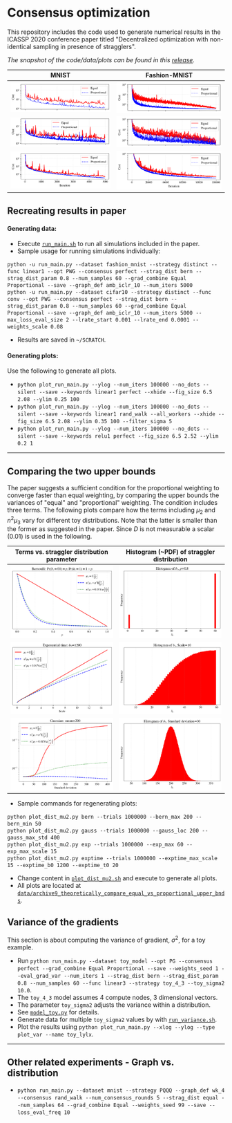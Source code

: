 # Consensus optimization

This repository includes the code used to generate numerical results in the ICASSP 2020 conference paper titled "Decentralized optimization with non-identical sampling in presence of stragglers".

*The snapshot of the code/data/plots can be found in this [release](https://github.com/thadikari/consensus/releases/tag/v2.0).*


| MNIST | Fashion-MNIST |
|:-------------------------:|:-------------------------:|
| <img width="100%" src="data/archive10_icassp_final_results/run_mnist_linear1_distinct_PWG_perfect_amb_iclr_10_bern_08_60_10_metro.png?raw=true">  |   <img width="100%" src="data/archive10_icassp_final_results/run_fashion_mnist_linear1_distinct_PWG_perfect_amb_iclr_10_bern_08_60_10_metro.png?raw=true">|
|<img width="100%"  src="data/archive10_icassp_final_results/run_mnist_linear1_distinct_PWG_rand_walk_amb_iclr_10_bern_08_60_10_metro.png?raw=true">  |  <img width="100%"  src="data/archive10_icassp_final_results/run_fashion_mnist_linear1_distinct_PWG_rand_walk_amb_iclr_10_bern_08_60_10_metro.png?raw=true">|
|<img width="100%"  src="data/archive10_icassp_final_results/run_mnist_relu1_distinct_PWG_rand_walk_amb_iclr_10_bern_08_60_10_metro.png?raw=true">  |  <img width="100%"  src="data/archive10_icassp_final_results/run_fashion_mnist_relu1_distinct_PWG_perfect_amb_iclr_10_bern_08_60_10_metro.png?raw=true">|

## Recreating results in paper
#### Generating data:
* Execute [`run_main.sh`](run_main.sh) to run all simulations included in the paper.
* Sample usage for running simulations individually:
```
python -u run_main.py --dataset fashion_mnist --strategy distinct --func linear1 --opt PWG --consensus perfect --strag_dist bern --strag_dist_param 0.8 --num_samples 60 --grad_combine Equal Proportional --save --graph_def amb_iclr_10 --num_iters 5000
python -u run_main.py --dataset cifar10 --strategy distinct --func conv --opt PWG --consensus perfect --strag_dist bern --strag_dist_param 0.8 --num_samples 60 --grad_combine Equal Proportional --save --graph_def amb_iclr_10 --num_iters 5000 --max_loss_eval_size 2 --lrate_start 0.001 --lrate_end 0.0001 --weights_scale 0.08
```
* Results are saved in `~/SCRATCH`.

#### Generating plots:
Use the following to generate all plots.
* `python plot_run_main.py --ylog --num_iters 100000 --no_dots --silent --save --keywords linear1 perfect --xhide --fig_size 6.5 2.08 --ylim 0.25 100`
* `python plot_run_main.py --ylog --num_iters 100000 --no_dots --silent --save --keywords linear1 rand_walk --all_workers --xhide --fig_size 6.5 2.08 --ylim 0.35 100 --filter_sigma 5`
* `python plot_run_main.py --ylog --num_iters 100000 --no_dots --silent --save --keywords relu1 perfect --fig_size 6.5 2.52 --ylim 0.2 1`



-----



## Comparing the two upper bounds
The paper suggests a sufficient condition for the proportional weighting to converge faster than equal weighting, by comparing the upper bounds the variances of "equal" and "proportional" weighting. The condition includes three terms. The following plots compare how the terms including $\mu_2$ and $n^2 \mu_3$ vary for different toy distributions. Note that the latter is smaller than the former as suggested in the paper. Since $D$ is not measurable a scalar (0.01) is used in the following.


| Terms vs. straggler distribution parameter | Histogram (~PDF) of straggler distribution |
|:-------------------------:|:-------------------------:|
| <img width="100%" src="data/archive9_theoretically_compare_equal_vs_proportional_upper_bnds/bern__60_1.png?raw=true">  |   <img width="100%" src="data/archive9_theoretically_compare_equal_vs_proportional_upper_bnds/bern__60_1_hist_0.8.png?raw=true">|
| <img width="100%" src="data/archive9_theoretically_compare_equal_vs_proportional_upper_bnds/exptime__1200_15.png?raw=true">  |   <img width="100%" src="data/archive9_theoretically_compare_equal_vs_proportional_upper_bnds/exptime__1200_15_hist_10.png?raw=true">|
| <img width="100%" src="data/archive9_theoretically_compare_equal_vs_proportional_upper_bnds/gauss__200_400.png?raw=true">  |   <img width="100%" src="data/archive9_theoretically_compare_equal_vs_proportional_upper_bnds/gauss__200_400_hist_30.png?raw=true">|

* Sample commands for regenerating plots:
```
python plot_dist_mu2.py bern --trials 1000000 --bern_max 200 --bern_min 50
python plot_dist_mu2.py gauss --trials 1000000 --gauss_loc 200 --gauss_max_std 400
python plot_dist_mu2.py exp --trials 1000000 --exp_max 60 --exp_max_scale 15
python plot_dist_mu2.py exptime --trials 1000000 --exptime_max_scale 15 --exptime_b0 1200 --exptime_t0 20
```
* Change content in [`plot_dist_mu2.sh`](plot_dist_mu2.sh) and execute to generate all plots.
* All plots are located at [`data/archive9_theoretically_compare_equal_vs_proportional_upper_bnds`](data/archive9_theoretically_compare_equal_vs_proportional_upper_bnds).

## Variance of the gradients
This section is about computing the variance of gradient, $\sigma^2$, for a toy example.
* Run `python run_main.py --dataset toy_model --opt PG --consensus perfect --grad_combine Equal Proportional --save --weights_seed 1 --eval_grad_var --num_iters 1 --strag_dist bern --strag_dist_param 0.8 --num_samples 60 --func linear3 --strategy toy_4_3 --toy_sigma2 10.0`.
* The `toy_4_3` model assumes 4 compute nodes, 3 dimensional vectors.
* The parameter `toy_sigma2` adjusts the variance within a distribution.
* See [`model_toy.py`](src/model_toy.py) for details.
* Generate data for multiple `toy_sigma2` values by with [`run_variance.sh`](run_variance.sh).
* Plot the results using `python plot_run_main.py --xlog --ylog --type plot_var --name toy_lylx`.



-----



## Other related experiments - Graph vs. distribution
* `python run_main.py --dataset mnist --strategy PQQQ --graph_def wk_4 --consensus rand_walk --num_consensus_rounds 5 --strag_dist equal --num_samples 64 --grad_combine Equal --weights_seed 99 --save --loss_eval_freq 10`

